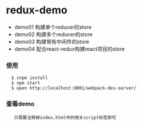 # redux-demo 

- demo01  构建单个reducer的store
- demo02  构建多个reducer的store
- demo03  构建带有中间件的store
- demo04  配合react-redux构建react项目的store

### 使用
```
  $ cnpm install
  $ npm start
  $ open http://localhost:8001/webpack-dev-server/

```

### 查看demo
```
   只需要注释掉index.html中的相关script标签即可
  
```
